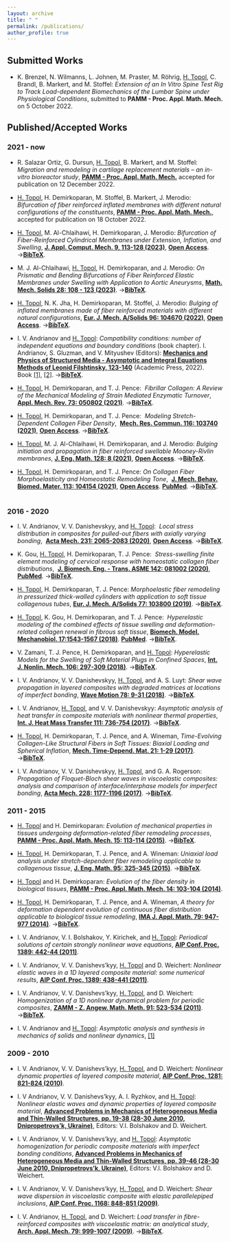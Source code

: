 ```yaml
---
layout: archive
title: " "
permalink: /publications/
author_profile: true
---
```


## Submitted Works

* K. Brenzel, N. Wilmanns, L. Johnen, M. Praster, M. Röhrig, <ins>H. Topol</ins>, C. Brandl, B. Markert, and M. Stoffel: 
_Extension of an In Vitro Spine Test Rig to Track Load-dependent Biomechanics of the Lumbar Spine under Physiological Conditions_,
submitted to **PAMM - Proc. Appl. Math. Mech.** on 5 October 2022.

## Published/Accepted Works

### 2021 - now

* R. Salazar Ortiz, G. Dursun, <ins>H. Topol</ins>, B. Markert, and M. Stoffel: 
_Migration and remodeling in cartilage replacement materials – an in-vitro bioreactor study_,
[**PAMM - Proc. Appl. Math. Mech.**](https://doi.org/10.1002/pamm.202200310) accepted for publication on 12 December 2022.

* <ins>H. Topol</ins>, H. Demirkoparan, M. Stoffel, B. Markert, J. Merodio: 
_Bifurcation of fiber reinforced inflated membranes with different natural configurations of the constituents_, [**PAMM - Proc. Appl. Math. Mech.**](https://doi.org/10.1002/pamm.202200004), accepted for publication on 18 October 2022.

* <ins>H. Topol</ins>, M. Al-Chlaihawi, H. Demirkoparan, J. Merodio:
_Bifurcation of Fiber-Reinforced Cylindrical Membranes under Extension, Inflation, and Swelling_,
[**J. Appl. Comput. Mech. 9, 113-128 (2023)**](https://doi.org/10.22055/JACM.2022.40949.3677), [**Open Access**](https://jacm.scu.ac.ir/article_17657_288228a757d0f496e01686ab2db59de3.pdf).
&rarr;[**BibTeX**](https://heikotopol.github.io/publications/JApplComputMech2023.bib).<br/> 

* M. J. Al-Chlaihawi, <ins>H. Topol</ins>, H. Demirkoparan, and J. Merodio: 
_On Prismatic and Bending Bifurcations of Fiber Reinforced Elastic Membranes under Swelling with Application to Aortic Aneurysms_, 
[**Math. Mech. Solids 28: 108 - 123 (2023)**](https://doi.org/10.1177/10812865211058767).
 &rarr;[**BibTeX**](https://heikotopol.github.io/publications/MathMechSolids2023.bib).<br/> 

* <ins>H. Topol</ins>, N. K. Jha, H. Demirkoparan, M. Stoffel, J. Merodio:
_Bulging of inflated membranes made of fiber reinforced materials with different natural configurations_,
[**Eur. J. Mech. A/Solids 96: 104670 (2022)**](https://doi.org/10.1016/j.euromechsol.2022.104670), [**Open Access**](https://www.sciencedirect.com/science/article/pii/S0997753822001310/pdfft?md5=6df60cf0761f4d77b9854bd04cf33848&pid=1-s2.0-S0997753822001310-main.pdf).
 &rarr;[**BibTeX**](https://heikotopol.github.io/publications/EurJMechA2022.bib).<br/> 

* I. V. Andrianov and <ins>H. Topol</ins>:
_Compatibility conditions: number of independent equations and boundary conditions_ (book chapter).
I. Andrianov, S. Gluzman, and V. Mityushev (Editors):
[**Mechanics and Physics of Structured Media - Asymptotic and Integral Equations Methods of Leonid Filshtinsky, 123-140**](https://doi.org/10.1016/B978-0-32-390543-5.00011-6)  (Academic Press, 2022).
Book [[1]](https://www.elsevier.com/books/mechanics-and-physics-of-structured-media/andrianov/978-0-323-90543-5),
[[2]](https://www.sciencedirect.com/book/9780323905435/mechanics-and-physics-of-structured-media).
 &rarr;[**BibTeX**](https://heikotopol.github.io/publications/Book2022.bib).<br/>

* <ins>H. Topol</ins>, H. Demirkoparan, and T. J. Pence:
 _Fibrillar Collagen: A Review of the Mechanical Modeling of Strain Mediated Enzymatic Turnover_,
[**Appl. Mech. Rev. 73: 050802 (2021)**](https://doi.org/10.1115/1.4052752).
&rarr;[**BibTeX**](https://heikotopol.github.io/publications/ApplMechRev2021.bib).<br/> 

 * <ins>H. Topol</ins>, H. Demirkoparan, and T. J. Pence:
 _Modeling Stretch-Dependent Collagen Fiber Density_,
 [**Mech. Res. Commun. 116: 103740 (2021)**](https://doi.org/10.1016/j.mechrescom.2021.103740), [**Open Access**](https://www.sciencedirect.com/science/article/pii/S0093641321000835/pdfft?md5=3688332b762eb2c887acc85575dc2f4f&pid=1-s2.0-S0093641321000835-main.pdf).
 &rarr;[**BibTeX**](https://heikotopol.github.io/publications/MechResCommun2021.bib).<br/> 

* <ins>H. Topol</ins>, M. J. Al-Chlaihawi, H. Demirkoparan, and J. Merodio:
_Bulging initiation and propagation in fiber reinforced swellable Mooney-Rivlin membranes_,
[**J. Eng. Math. 128: 8  (2021)**](https://doi.org/10.1007/s10665-021-10123-5), [**Open Access**](https://link.springer.com/content/pdf/10.1007/s10665-021-10123-5.pdf).
 &rarr;[**BibTeX**](https://heikotopol.github.io/publications/JEngMath2021.bib).<br/> 

* <ins>H. Topol</ins>, H. Demirkoparan, and T. J. Pence:
_On Collagen Fiber Morphoelasticity and Homeostatic Remodeling Tone_,
 [**J. Mech. Behav. Biomed. Mater. 113: 104154 (2021)**](https://doi.org/10.1016/j.jmbbm.2020.104154), [**Open Access**](https://www.sciencedirect.com/science/article/pii/S1751616120306974/pdfft?md5=cc084c8cb037590a03ce8f0ba960b514&pid=1-s2.0-S1751616120306974-main.pdf). [**PubMed**](https://pubmed.ncbi.nlm.nih.gov/33158790/).
 &rarr;[**BibTeX**](https://heikotopol.github.io/publications/JMechBehavBiomedMater2021.bib).<br/> 
 

### 2016 - 2020

* I. V. Andrianov, V. V. Danishevskyy, and <ins>H. Topol</ins>:
 _Local stress distribution in composites for pulled-out fibers with axially varying bonding_,
 [**Acta Mech. 231: 2065-2083 (2020)**](https://doi.org/10.1007/s00707-020-02634-6), [**Open Access**](https://link.springer.com/content/pdf/10.1007/s00707-020-02634-6.pdf).
&rarr;[**BibTeX**](https://heikotopol.github.io/publications/ActaMech2020.bib).<br/> 

* K. Gou, <ins>H. Topol</ins>, H. Demirkoparan, T. J. Pence:
 _Stress-swelling finite element modeling of cervical response with homeostatic collagen fiber distributions_,
 [**J. Biomech. Eng. - Trans. ASME 142: 081002 (2020)**](https://doi.org/10.1115/1.4045810), [**PubMed**](https://pubmed.ncbi.nlm.nih.gov/31891375/).
 &rarr;[**BibTeX**](https://heikotopol.github.io/publications/JBiomechEng2020.bib).<br/>
 
 * <ins>H. Topol</ins>, H. Demirkoparan, T. J. Pence:
_Morphoelastic fiber remodeling in pressurized thick-walled cylinders with application to soft tissue collagenous tubes_,
[**Eur. J. Mech. A/Solids 77: 103800  (2019)**](https://doi.org/10.1016/j.euromechsol.2019.103800).
 &rarr;[**BibTeX**](https://heikotopol.github.io/publications/EurJMechA2019.bib).<br/>

* <ins>H. Topol</ins>, K. Gou, H. Demirkoparan, and T. J. Pence:
 _Hyperelastic modeling of the combined effects of tissue swelling and deformation-related collagen renewal in fibrous soft tissue_,
[**Biomech. Model. Mechanobiol. 17:1543-1567  (2018)**](https://doi.org/10.1007/s10237-018-1043-6).
[**PubMed**](https://pubmed.ncbi.nlm.nih.gov/29931486/).
 &rarr;[**BibTeX**](https://heikotopol.github.io/publications/BiomechModelMechanobiol2018.bib).<br/>

* V. Zamani, T. J. Pence, H. Demirkoparan, and <ins>H. Topol</ins>:
_Hyperelastic Models for the Swelling of Soft Material Plugs in Confined Spaces_,
[**Int. J. Nonlin. Mech. 106: 297-309 (2018)**](https://doi.org/10.1016/j.ijnonlinmec.2018.04.010).
 &rarr;[**BibTeX**](https://heikotopol.github.io/publications/IntJNonlinMech2018.bib).<br/>
 
* I. V. Andrianov, V. V. Danishevskyy, <ins>H. Topol</ins>, and A. S. Luyt:
_Shear wave propagation in layered composites with degraded matrices at locations of imperfect bonding_,
[**Wave Motion 78: 9-31 (2018)**](https://doi.org/10.1016/j.wavemoti.2017.12.007).
 &rarr;[**BibTeX**](https://heikotopol.github.io/publications/WaveMotion2018.bib).<br/>
 
* I. V. Andrianov, <ins>H. Topol</ins>, and V. V. Danishevskyy:
_Asymptotic analysis of heat transfer in composite materials with nonlinear thermal properties_,
[**Int. J. Heat Mass Transfer 111: 736-754 (2017)**](https://doi.org/10.1016/j.ijheatmasstransfer.2017.03.124).
 &rarr;[**BibTeX**](https://heikotopol.github.io/publications/IntJHeatMassTransfer2017.bib).<br/>
 
* <ins>H. Topol</ins>, H. Demirkoparan, T. J. Pence, and A. Wineman,
_Time-Evolving Collagen-Like Structural Fibers in Soft Tissues: Biaxial Loading and Spherical Inflation_,
[**Mech. Time-Depend. Mat. 21: 1-29 (2017)**](https://doi.org/10.1007/s11043-016-9315-y).
&rarr;[**BibTeX**](https://heikotopol.github.io/publications/MechTimeDependMat2017.bib).<br/>

* I. V. Andrianov, V. V. Danishevskyy, <ins>H. Topol</ins>, and G. A. Rogerson:
_Propagation of Floquet-Bloch shear waves in viscoelastic composites: analysis and comparison of
interface/interphase models for imperfect bonding_,
[**Acta Mech. 228: 1177-1196 (2017)**](https://doi.org/10.1007/s00707-016-1765-4).
&rarr;[**BibTeX**](https://heikotopol.github.io/publications/ActaMech2017.bib).<br/>

### 2011 - 2015

* <ins>H. Topol</ins> and H. Demirkoparan:
_Evolution of mechanical properties in tissues undergoing deformation-related fiber remodeling processes_,
[**PAMM - Proc. Appl. Math. Mech. 15: 113-114 (2015)**](https://doi.org/10.1002/pamm.201510047).
&rarr;[**BibTeX**](https://heikotopol.github.io/publications/ProcApplMathMech2015.bib).<br/>

* <ins>H. Topol</ins>, H. Demirkoparan, T. J. Pence, and A. Wineman:
_Uniaxial load analysis under stretch-dependent fiber remodeling applicable to collagenous tissue_,
[**J. Eng. Math. 95: 325-345 (2015)**](https://doi.org/10.1007/s10665-014-9771-9).
&rarr;[**BibTeX**](https://heikotopol.github.io/publications/JEngMath2015.bib).<br/>

* <ins>H. Topol</ins> and H. Demirkoparan:
_Evolution of the fiber density in biological tissues_,
[**PAMM - Proc. Appl. Math. Mech. 14: 103-104 (2014)**](https://doi.org/10.1002/pamm.201410039).<br/> 

* <ins>H. Topol</ins>, H. Demirkoparan, T. J. Pence, and A. Wineman,
_A theory for deformation dependent evolution of continuous fiber distribution applicable to biological tissue remodeling_,
[**IMA J. Appl. Math. 79: 947-977 (2014)**](https://doi.org/10.1093/imamat/hxu027).
&rarr;[**BibTeX**](https://heikotopol.github.io/publications/IMAJApplMath2014.bib).<br/>

* I. V. Andrianov, V. I. Bolshakov, Y. Kirichek, and <ins>H. Topol</ins>:
_Periodical solutions of certain strongly nonlinear wave equations_,
[**AIP Conf. Proc. 1389: 442-44 (2011)**](https://doi.org/10.1063/1.3636758).<br/> 

* I. V. Andrianov, V. V. Danishevs’kyy, <ins>H. Topol</ins> and D. Weichert:
_Nonlinear elastic waves in a 1D layered composite material: some numerical results_,
[**AIP Conf. Proc. 1389: 438-441  (2011)**](https://doi.org/10.1063/1.3638045).<br/> 

* I. V. Andrianov, V. V. Danishevs’kyy, <ins>H. Topol</ins>, and D. Weichert:
_Homogenization of a 1D nonlinear dynamical problem for periodic composites_,
[**ZAMM - Z. Angew. Math. Meth. 91: 523-534  (2011)**](https://doi.org/10.1002/zamm.201000176).
&rarr;[**BibTeX**](https://heikotopol.github.io/publications/ZAMM2011.bib).<br/>

* I. V. Andrianov and <ins>H. Topol</ins>:
_Asymptotic analysis and synthesis in mechanics of solids and nonlinear dynamics_,
[[1]](https://arxiv.org/abs/1106.1783)<br/> 


### 2009 - 2010

* I. V. Andrianov, V. V. Danishevs’kyy, <ins>H. Topol</ins>, and D. Weichert:
_Nonlinear dynamic properties of layered composite material_,
[**AIP Conf. Proc. 1281: 821-824  (2010)**](https://doi.org/10.1063/1.3498612). <br/> 


* I. V Andrianov, V. V. Danishevs’kyy, A. I. Ryzhkov, and <ins>H. Topol</ins>:
_Nonlinear elastic waves and dynamic properties of layered composite material_,
[**Advanced Problems in Mechanics of Heterogeneous Media and Thin-Walled Structures, pp. 19-38
(28-30 June 2010, Dnipropetrovs’k, Ukraine)**](https://publications.rwth-aachen.de/record/47661),
Editors: V.I. Bolshakov and D. Weichert. <br/> 

* I. V. Andrianov, V. V. Danishevs’kyy, and <ins>H. Topol</ins>:
_Asymptotic homogenization for periodic composite materials with imperfect bonding conditions_,
[**Advanced Problems in Mechanics of Heterogeneous Media and Thin-Walled Structures, pp. 39-46
(28-30 June 2010, Dnipropetrovs’k, Ukraine)**](https://publications.rwth-aachen.de/record/47661),
Editors: V.I. Bolshakov and D. Weichert. <br/> 

* I. V. Andrianov, V. V. Danishevs’kyy, <ins>H. Topol</ins>, and D. Weichert:
_Shear wave dispersion in viscoelastic composite with elastic parallelepiped inclusions_,
[**AIP Conf. Proc. 1168: 848-851  (2009)**](https://doi.org/10.1063/1.3241611). <br/> 

* I. V. Andrianov, <ins>H. Topol</ins>, and D. Weichert:
_Load transfer in fibre-reinforced composites with viscoelastic matrix: an analytical study_,
[**Arch. Appl. Mech. 79: 999-1007  (2009)**](https://doi.org/10.1007/s00419-008-0265-y).
&rarr;[**BibTeX**](https://heikotopol.github.io/publications/ArchApplMech2009.bib).<br/>
